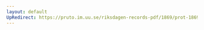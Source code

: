 ```yaml
---
layout: default
UpRedirect: https://pruto.im.uu.se/riksdagen-records-pdf/1869/prot-1869--fk--512.pdf
---
```

